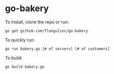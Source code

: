 # go-bakery

To install, clone the repo or run:
```
go get github.com/floogulinc/go-bakery
```

To quickly run: 
```
go run bakery.go [# of servers] [# of customers]
```

To build:
```
go build bakery.go
```

